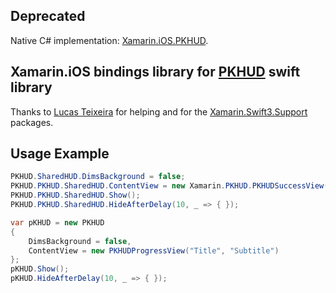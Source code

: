 ## Deprecated
Native C# implementation: [Xamarin.iOS.PKHUD](https://github.com/Prin53/Xamarin.iOS.PKHUD).

## Xamarin.iOS bindings library for [PKHUD](https://github.com/pkluz/PKHUD) swift library
Thanks to [Lucas Teixeira](https://github.com/Flash3001) for helping and for the [Xamarin.Swift3.Support](https://github.com/Flash3001/Xamarin.Swift3.Support) packages.
## Usage Example
```cs
PKHUD.SharedHUD.DimsBackground = false;
PKHUD.PKHUD.SharedHUD.ContentView = new Xamarin.PKHUD.PKHUDSuccessView(null, null);
PKHUD.PKHUD.SharedHUD.Show();
PKHUD.PKHUD.SharedHUD.HideAfterDelay(10, _ => { });
```
```cs
var pKHUD = new PKHUD
{
	DimsBackground = false,
	ContentView = new PKHUDProgressView("Title", "Subtitle")
};
pKHUD.Show();
pKHUD.HideAfterDelay(10, _ => { });
```
